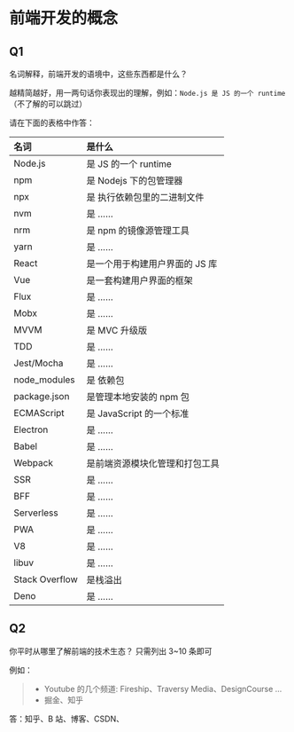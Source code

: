 # 前端开发的概念

## Q1

名词解释，前端开发的语境中，这些东西都是什么？

越精简越好，用一两句话你表现出的理解，例如：`Node.js 是 JS 的一个 runtime`  
（不了解的可以跳过）

请在下面的表格中作答：

| 名词           | 是什么                         |
| :------------- | :----------------------------- |
| Node.js        | 是 JS 的一个 runtime           |
| npm            | 是 Nodejs 下的包管理器         |
| npx            | 是 执行依赖包里的二进制文件    |
| nvm            | 是 ……                          |
| nrm            | 是 npm 的镜像源管理工具        |
| yarn           | 是 ……                          |
| React          | 是一个用于构建用户界面的 JS 库 |
| Vue            | 是一套构建用户界面的框架       |
| Flux           | 是 ……                          |
| Mobx           | 是 ……                          |
| MVVM           | 是 MVC 升级版                  |
| TDD            | 是 ……                          |
| Jest/Mocha     | 是 ……                          |
| node_modules   | 是 依赖包                      |
| package.json   | 是管理本地安装的 npm 包        |
| ECMAScript     | 是 JavaScript 的一个标准       |
| Electron       | 是 ……                          |
| Babel          | 是 ……                          |
| Webpack        | 是前端资源模块化管理和打包工具 |
| SSR            | 是 ……                          |
| BFF            | 是 ……                          |
| Serverless     | 是 ……                          |
| PWA            | 是 ……                          |
| V8             | 是 ……                          |
| libuv          | 是 ……                          |
| Stack Overflow | 是栈溢出                       |
| Deno           | 是 ……                          |

## Q2

你平时从哪里了解前端的技术生态？
只需列出 3~10 条即可

例如：

> - Youtube 的几个频道: Fireship、Traversy Media、DesignCourse …
> - 掘金、知乎

答：知乎、B 站、博客、CSDN、
